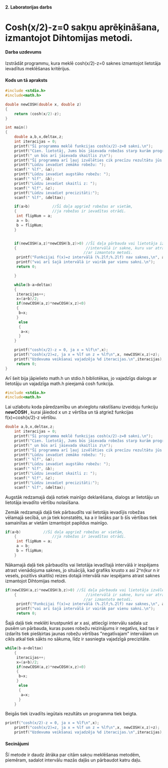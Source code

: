 #### 2. Laboratorijas darbs
# Cosh(x/2)-z=0 sakņu aprēķināšana, izmantojot Dihtomijas metodi.

#### Darba uzdevums
Izstrādāt programmu, kura meklē cosh(x/2)-z=0 saknes izmantojot lietotāja ievadītus meklēšanas kritērijus.
#### Kods un tā apraksts
```c
#include <stdio.h>
#include<math.h>

double newCOSH(double x, double z)
{
    return (cosh(x/2)-z);
}

int main()
{
    double a,b,x,deltax,z;
    int iteracijas = 0;
    printf("Šī programma meklē funkcijas cosh(x/2)-z=0 sakni.\n");
    printf("Cien. lietotāj, Jums būs jāievada robežas starp kurām programma meklēs sakni\n");
    printf(" un būs arī jāievada skaitlis z\n");
    printf("Šī programma arī ļauj izvēlēties cik precīzu rezultātu jūs vēlaties.\n");
    printf("Lūdzu ievadiet zemāko robežu: ");
    scanf(" %lf", &a);
    printf("Lūdzu ievadiet augstāko robežu: ");
    scanf(" %lf", &b);
    printf("Lūdzu ievadiet skaitli z: ");
    scanf(" %lf", &z);
    printf("Lūdzu ievadiet precizitāti:");
    scanf(" %lf", &deltax);

    if(a>b)          //Šī daļa apgriež robežas ar vietām,
    {                //ja robežas ir ievadītas otrādi.
     int flipNum = a;
     a = b;
     b = flipNum;
    }


    if(newCOSH(a,z)*newCOSH(b,z)>0) //Šī daļa pārbauda vai lietotāja izvēlētajā
    {                               //intervālā ir sakne, kuru var atrast
                                   //ar izmantoto metodi.
     printf("Funkcijai f(x)=z intervālā (%.2lf;%.2lf) nav saknes,\n", a, b);
     printf("vai arī šajā intervālā ir vairāk par vienu sakni.\n");
     return 0;

    }

    while(b-a>deltax)
    {
     iteracijas++;
     x=(a+b)/2;
     if(newCOSH(a,z)*newCOSH(x,z)<0)
     {
      b=x;
     }
      else
      {
       a=x;
      }
    }

    printf("cosh(x/2)-z = 0, ja x = %lf\n",x);
    printf("cosh(x/2)=z, ja x = %lf un z = %lf\n",x, newCOSH(x,z)+z);
    printf("Uzdevuma veikšanai vajadzēja %d iteracijas.\n",iteracijas);
     return 0;
}
```
Arī šeit bija jāpielieto math.h un stdio.h bibliotēkas, jo vajadzīgs dialogs ar lietotāju un vajadzīga math.h pieejamā cosh funkcija.
```c
#include <stdio.h>
#include<math.h>
```
Lai uzlabotu koda pāredzamību un atvieglotu rakstīšanu izveidoju funkciju **newCOSH** , kurai jāiedod x un z vērtība un tā atgriež funkcijas f(x)=cosh(x/2)-z vērtību.
```c
double a,b,x,deltax,z;
    int iteracijas = 0;
    printf("Šī programma meklē funkcijas cosh(x/2)-z=0 sakni.\n");
    printf("Cien. lietotāj, Jums būs jāievada robežas starp kurām programma meklēs sakni\n");
    printf(" un būs arī jāievada skaitlis z\n");
    printf("Šī programma arī ļauj izvēlēties cik precīzu rezultātu jūs vēlaties.\n");
    printf("Lūdzu ievadiet zemāko robežu: ");
    scanf(" %lf", &a);
    printf("Lūdzu ievadiet augstāko robežu: ");
    scanf(" %lf", &b);
    printf("Lūdzu ievadiet skaitli z: ");
    scanf(" %lf", &z);
    printf("Lūdzu ievadiet precizitāti:");
    scanf(" %lf", &deltax);
```
Augstāk redzamajā daļā notiek mainīgo deklarēšana, dialogs ar lietotāju un lietotāja ievadīto vērtību nolasīšana.

Zemāk redzamajā daļā tiek pārbaudīts vai lietotājs ievadījis robežas vēlamajā secībā, un ja tiek konstatēts, ka a ir lielāks par b šīs vērtības tiek samainītas ar vietām izmantojot papildus mainīgo.
```c
if(a>b)          //Šī daļa apgriež robežas ar vietām,
    {                //ja robežas ir ievadītas otrādi.
     int flipNum = a;
     a = b;
     b = flipNum;
    }
```
Nākamajā daļā tiek pārbaudīts vai lietotāja ievadītajā intervālā ir iespējams atrast vienādojuma saknes, jo situācijā, kad grafiks krusto x asi 2^n(kur n ir vesels, pozitīvs skaitlis) reizes dotajā intervālā nav iespējams atrast saknes izmantojot Dihtomijas metodi.
```c
if(newCOSH(a,z)*newCOSH(b,z)>0) //Šī daļa pārbauda vai lietotāja izvēlētajā
    {                               //intervālā ir sakne, kuru var atrast
                                   //ar izmantoto metodi.
     printf("Funkcijai f(x)=z intervālā (%.2lf;%.2lf) nav saknes,\n", a, b);
     printf("vai arī šajā intervālā ir vairāk par vienu sakni.\n");
     return 0;
```
Šajā daļā tiek meklēti krustpunkti ar x asi, attiecīgi intervālu sadala uz pusēm un pārbauda, kuras puses robežu reizinājums ir negatīvs, kad tas ir izdarīts tiek piešķirtas jaunas robežu vērtības "negatīvajam" intervālam un cikls atkal tiek sākts no sākuma, līdz ir sasniegta vajadzīgā precizitāte.
```c
while(b-a>deltax)
    {
     iteracijas++;
     x=(a+b)/2;
     if(newCOSH(a,z)*newCOSH(x,z)<0)
     {
      b=x;
     }
      else
      {
       a=x;
      }
    }
```
Beigās tiek izvadīts iegūtais rezultāts un programma tiek beigta.
```c
printf("cosh(x/2)-z = 0, ja x = %lf\n",x);
    printf("cosh(x/2)=z, ja x = %lf un z = %lf\n",x, newCOSH(x,z)+z);
    printf("Uzdevuma veikšanai vajadzēja %d iteracijas.\n",iteracijas);
```
#### Secinājumi
Šī metode ir daudz ātrāka par citām sakņu meklēšanas metodēm, piemēram, sadalot intervālu mazās daļās un pārbaudot katru daļu.
